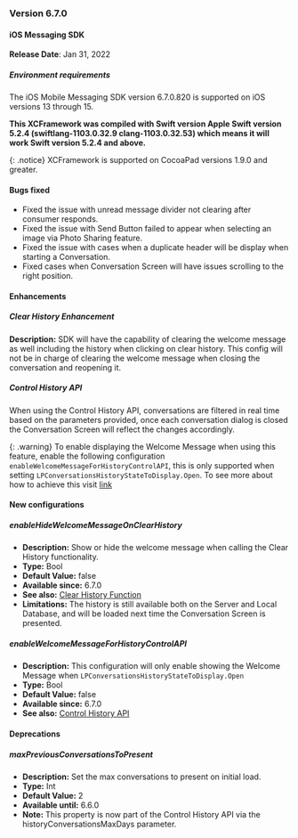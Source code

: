 ### Version 6.7.0
#### iOS Messaging SDK

**Release Date**: Jan 31, 2022

##### Environment requirements

The iOS Mobile Messaging SDK version 6.7.0.820 is supported on iOS versions 13 through 15.

**This XCFramework was compiled with Swift version Apple Swift version 5.2.4 (swiftlang-1103.0.32.9 clang-1103.0.32.53) which means it will work Swift version 5.2.4 and above.**

{: .notice}
XCFramework is supported on CocoaPad versions 1.9.0 and greater.

#### Bugs fixed

- Fixed the issue with unread message divider not clearing after consumer responds.
- Fixed the issue with Send Button failed to appear when selecting an image via Photo Sharing feature.
- Fixed the issue with cases when a duplicate header will be display when starting a Conversation.
- Fixed cases when Conversation Screen will have issues scrolling to the right position.

#### Enhancements

##### Clear History Enhancement

**Description:**
SDK will have the capability of clearing the welcome message as well including the history when clicking on clear history. This config will not be in charge of clearing the welcome message when closing the conversation and reopening it.

##### Control History API

When using the Control History API, conversations are filtered in real time based on the parameters provided, once each conversation dialog is closed the Conversation Screen will reflect the changes accordingly.

{: .warning}
To enable displaying the Welcome Message when using this feature, enable the following configuration `enableWelcomeMessageForHistoryControlAPI`, this is only supported when setting `LPConversationsHistoryStateToDisplay.Open`. To see more about how to achieve this visit [link]()

#### New configurations

##### enableHideWelcomeMessageOnClearHistory
- **Description:** Show or hide the welcome message when calling the Clear History functionality.
- **Type:** Bool
- **Default Value:** false
- **Available since:** 6.7.0
- **See also:** [Clear History Function](mobile-app-messaging-sdk-for-ios-sdk-apis-messaging-api.html#clearhistory)
- **Limitations:** The history is still available both on the Server and Local Database, and will be loaded next time the Conversation Screen is presented.
 
##### enableWelcomeMessageForHistoryControlAPI
- **Description:** This configuration will only enable showing the Welcome Message when `LPConversationsHistoryStateToDisplay.Open`
- **Type:** Bool
- **Default Value:** false
- **Available since:** 6.7.0
- **See also:** [Control History API](mobile-app-messaging-sdk-for-ios-sdk-apis-control-history-apis.html#optional-code-sample-to-enable-welcome-message)

#### Deprecations

##### maxPreviousConversationsToPresent
- **Description:** Set the max conversations to present on initial load.
- **Type:** Int
- **Default Value:** 2
- **Available until:** 6.6.0
- **Note:** This property is now part of the Control History API via the historyConversationsMaxDays parameter.